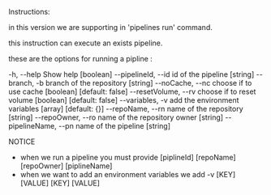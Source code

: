Instructions:

in this version we are supporting in 'pipelines run' command.

this instruction can execute an exists pipeline.

these are the options for running a pipline :

  -h, --help              Show help  [boolean]
  --pipelineId, --id      id of the pipeline  [string]
  --branch, -b            branch of the repository  [string]
  --noCache, --nc         choose if to use cache  [boolean] [default: false]
  --resetVolume, --rv     choose if to reset volume  [boolean] [default: false]
  --variables, -v         add the environment variables  [array] [default: {}]
  --repoName, --rn        name of the repository  [string]
  --repoOwner, --ro       name of the repository owner  [string]
  --pipelineName, --pn    name of the pipeline  [string]  

  NOTICE

  - when we run a pipeline you must provide [piplineId] [repoName] [repoOwner] [piplineName]
  - when we want to add an environment variables we add -v [KEY] [VALUE] [KEY] [VALUE]
